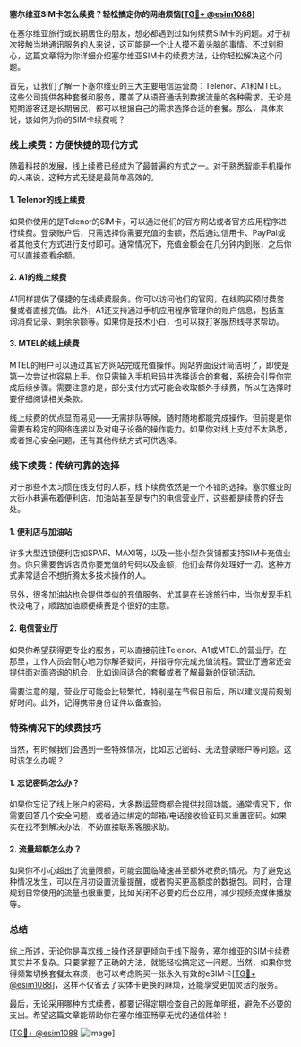 **塞尔维亚SIM卡怎么续费？轻松搞定你的网络烦恼[[TG💪+ @esim1088](https://t.me/s/esim1088)]**

在塞尔维亚旅行或长期居住的朋友，想必都遇到过如何续费SIM卡的问题。对于初次接触当地通讯服务的人来说，这可能是一个让人摸不着头脑的事情。不过别担心，这篇文章将为你详细介绍塞尔维亚SIM卡的续费方法，让你轻松解决这个问题。

首先，让我们了解一下塞尔维亚的三大主要电信运营商：Telenor、A1和MTEL。这些公司提供各种套餐和服务，覆盖了从语音通话到数据流量的各种需求。无论是短期游客还是长期居民，都可以根据自己的需求选择合适的套餐。那么，具体来说，该如何为你的SIM卡续费呢？

### **线上续费：方便快捷的现代方式**

随着科技的发展，线上续费已经成为了最普遍的方式之一。对于熟悉智能手机操作的人来说，这种方式无疑是最简单高效的。

#### **1. Telenor的线上续费**
如果你使用的是Telenor的SIM卡，可以通过他们的官方网站或者官方应用程序进行续费。登录账户后，只需选择你需要充值的金额，然后通过信用卡、PayPal或者其他支付方式进行支付即可。通常情况下，充值金额会在几分钟内到账，之后你可以直接查看余额。

#### **2. A1的线上续费**
A1同样提供了便捷的在线续费服务。你可以访问他们的官网，在线购买预付费套餐或者直接充值。此外，A1还支持通过手机应用程序管理你的账户信息，包括查询消费记录、剩余余额等。如果你是技术小白，也可以拨打客服热线寻求帮助。

#### **3. MTEL的线上续费**
MTEL的用户可以通过其官方网站完成充值操作。网站界面设计简洁明了，即使是第一次尝试也容易上手。你只需输入手机号码并选择适合的套餐，系统会引导你完成后续步骤。需要注意的是，部分支付方式可能会收取额外手续费，所以在选择时要仔细阅读相关条款。

线上续费的优点显而易见——无需排队等候，随时随地都能完成操作。但前提是你需要有稳定的网络连接以及对电子设备的操作能力。如果你对线上支付不太熟悉，或者担心安全问题，还有其他传统方式可供选择。

### **线下续费：传统可靠的选择**

对于那些不太习惯在线支付的人群，线下续费依然是一个不错的选择。塞尔维亚的大街小巷遍布着便利店、加油站甚至是专门的电信营业厅，这些都是续费的好去处。

#### **1. 便利店与加油站**
许多大型连锁便利店如SPAR、MAXI等，以及一些小型杂货铺都支持SIM卡充值业务。你只需要告诉店员你要充值的号码以及金额，他们会帮你处理好一切。这种方式非常适合不想折腾太多技术操作的人。

另外，很多加油站也会提供类似的充值服务。尤其是在长途旅行中，当你发现手机快没电了，顺路加油顺便续费是个很好的主意。

#### **2. 电信营业厅**
如果你希望获得更专业的服务，可以直接前往Telenor、A1或MTEL的营业厅。在那里，工作人员会耐心地为你解答疑问，并指导你完成充值流程。营业厅通常还会提供面对面咨询的机会，比如询问适合的套餐或者了解最新的促销活动。

需要注意的是，营业厅可能会比较繁忙，特别是在节假日前后，所以建议提前规划好时间。此外，记得携带身份证件以备查验。

### **特殊情况下的续费技巧**

当然，有时候我们会遇到一些特殊情况，比如忘记密码、无法登录账户等问题。这时该怎么办呢？

#### **1. 忘记密码怎么办？**
如果你忘记了线上账户的密码，大多数运营商都会提供找回功能。通常情况下，你需要回答几个安全问题，或者通过绑定的邮箱/电话接收验证码来重置密码。如果实在找不到解决办法，不妨直接联系客服求助。

#### **2. 流量超额怎么办？**
如果你不小心超出了流量限额，可能会面临降速甚至额外收费的情况。为了避免这种情况发生，可以在月初设置流量提醒，或者购买更高额度的数据包。同时，合理规划日常使用的流量也很重要，比如关闭不必要的后台应用，减少视频流媒体播放等。

### **总结**

综上所述，无论你是喜欢线上操作还是更倾向于线下服务，塞尔维亚的SIM卡续费其实并不复杂。只要掌握了正确的方法，就能轻松搞定这一问题。当然，如果你觉得频繁切换套餐太麻烦，也可以考虑购买一张永久有效的eSIM卡[[TG💪+ @esim1088](https://t.me/s/esim1088)]，这样不仅省去了实体卡更换的麻烦，还能享受更加灵活的服务。

最后，无论采用哪种方式续费，都要记得定期检查自己的账单明细，避免不必要的支出。希望这篇文章能帮助你在塞尔维亚畅享无忧的通信体验！

[[TG💪+ @esim1088](https://t.me/s/esim1088) ![Image](https://i.postimg.cc/4NQfJmqS/Snipaste-2025-05-13-00-14-12.png)]